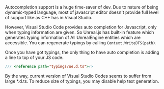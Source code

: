 Autocompletion support is a huge time-saver of dev. Due to nature of being dynamic-typed language, most of javascript editor doesn't provide full level of support like as C++ has in Visual Studio. 

However, Visual Studio Code provides auto completion for Javascript, only when typing information are given. So Unreal.js has built-in feature which generates typing information of All UnrealEngine entities which are accessible. You can regenerate typings by calling `Context.WriteDTS(path)`.

Once you have got typings, the only thing to have auto completion is adding a line to top of your JS code.

```js
/// <reference path="typings/ue.d.ts">/>
```

By the way, current version of Visual Studio Codes seems to suffer from large *.d.ts. To reduce size of typings, you may disable help text generation.